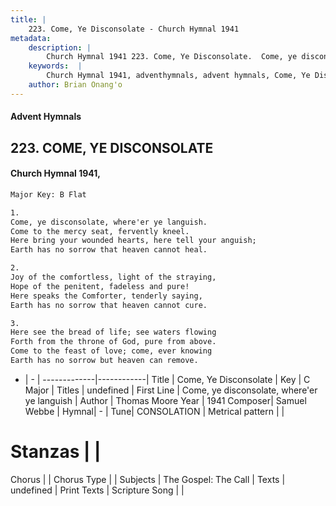 ```yaml
---
title: |
    223. Come, Ye Disconsolate - Church Hymnal 1941
metadata:
    description: |
        Church Hymnal 1941 223. Come, Ye Disconsolate.  Come, ye disconsolate, where'er ye languish. Come to the mercy seat, fervently kneel. Here bring your wounded hearts, here tell your anguish; Earth has no sorrow that heaven cannot heal.  
    keywords:  |
        Church Hymnal 1941, adventhymnals, advent hymnals, Come, Ye Disconsolate, Come, ye disconsolate, where'er ye languish. 
    author: Brian Onang'o
---
```


#### Advent Hymnals
## 223. COME, YE DISCONSOLATE
####  Church Hymnal 1941,

```txt
Major Key: B Flat

1.
Come, ye disconsolate, where'er ye languish.
Come to the mercy seat, fervently kneel.
Here bring your wounded hearts, here tell your anguish;
Earth has no sorrow that heaven cannot heal.

2.
Joy of the comfortless, light of the straying,
Hope of the penitent, fadeless and pure!
Here speaks the Comforter, tenderly saying,
Earth has no sorrow that heaven cannot cure.

3.
Here see the bread of life; see waters flowing
Forth from the throne of God, pure from above.
Come to the feast of love; come, ever knowing
Earth has no sorrow but heaven can remove.


```

- |   -  |
-------------|------------|
Title | Come, Ye Disconsolate |
Key | C Major |
Titles | undefined |
First Line | Come, ye disconsolate, where'er ye languish |
Author | Thomas Moore
Year | 1941
Composer| Samuel Webbe |
Hymnal|  - |
Tune| CONSOLATION |
Metrical pattern | |
# Stanzas |  |
Chorus |  |
Chorus Type |  |
Subjects | The Gospel: The Call |
Texts | undefined |
Print Texts | 
Scripture Song |  |
    
